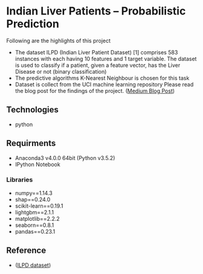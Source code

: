# Indian Liver Patients – Probabilistic Prediction
Following are the highlights of this project
* The dataset ILPD (Indian Liver Patient Dataset) [1] comprises 583 instances with each having 10 features and 1 target variable. The dataset is used to classify if a patient, given a feature vector, has the Liver Disease or not (binary classification)
* The predictive algorithms K-Nearest Neighbour is chosen for this task
* Dataset is collect from the UCI machine learning repository
Please read the blog post for the findings of the project.
([Medium Blog Post](https://medium.com/@harsha.kumar3/indian-liver-patients-probabilistic-prediction-463bc9496ad9))

## Technologies
* python

## Requirments
* Anaconda3 v4.0.0 64bit (Python v3.5.2)
* IPython Notebook

### Libraries
* numpy==1.14.3
* shap==0.24.0
* scikit-learn==0.19.1
* lightgbm==2.1.1
* matplotlib==2.2.2
* seaborn==0.8.1
* pandas==0.23.1

## Reference
* ([ILPD dataset](http://archive.ics.uci.edu/ml/datasets/ILPD+%28Indian+Liver+Patient+Dataset%29))
